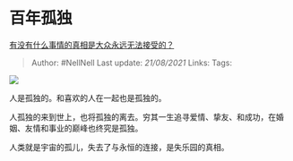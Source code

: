 # 百年孤独
[有没有什么事情的真相是大众永远无法接受的？](https://www.zhihu.com/question/271966117/answer/367102411)

> Author: #NellNell 
Last update: *21/08/2021* 
Links:
Tags: 

![](https://pic3.zhimg.com/80/v2-1df3191beeb14563ba92aa416e16cbd1_720w.jpg?source=c8b7c179)

人是孤独的。和喜欢的人在一起也是孤独的。

人孤独的来到世上，也将孤独的离去。穷其一生追寻爱情、挚友、和成功，在婚姻、友情和事业的巅峰也终究是孤独。

人类就是宇宙的孤儿，失去了与永恒的连接，是失乐园的真相。